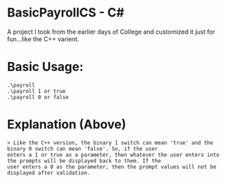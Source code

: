 # BasicPayrollCS - C#
A project I took from the earlier days of College and customized it just for fun...like the C++ varient.

# Basic Usage:
```
.\payroll
.\payroll 1 or true
.\payroll 0 or false
```
# Explanation (Above)
```
> Like the C++ version, the binary 1 switch can mean 'true' and the binary 0 switch can mean 'false'. So, if the user
enters a 1 or true as a parameter, then whatever the user enters into the prompts will be displayed back to them. If the
user enters a 0 as the parameter, then the prompt values will not be displayed after validation.
```
